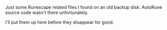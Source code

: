 Just some Runescape related files I found on an old backup disk. AutoRune source code wasn't there unfortunately.

I'll put them up here before they disappear for good.
